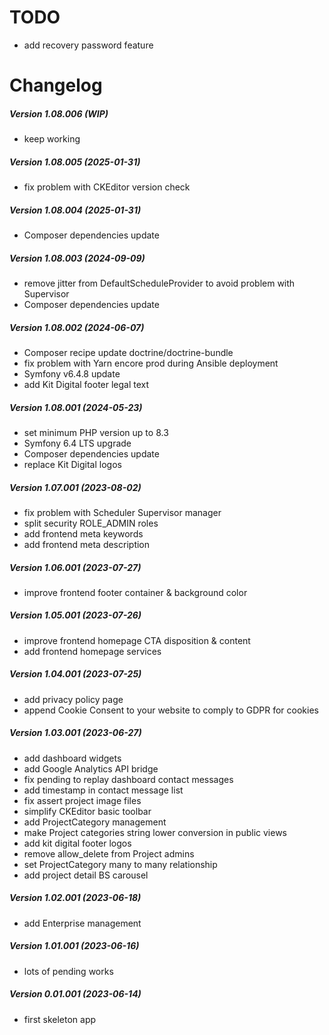 TODO
====

 * add recovery password feature

Changelog
=========

##### Version 1.08.006 (WIP)
 * keep working

##### Version 1.08.005 (2025-01-31)
 * fix problem with CKEditor version check

##### Version 1.08.004 (2025-01-31)
 * Composer dependencies update

##### Version 1.08.003 (2024-09-09)
 * remove jitter from DefaultScheduleProvider to avoid problem with Supervisor
 * Composer dependencies update

##### Version 1.08.002 (2024-06-07)
 * Composer recipe update doctrine/doctrine-bundle
 * fix problem with Yarn encore prod during Ansible deployment
 * Symfony v6.4.8 update
 * add Kit Digital footer legal text

##### Version 1.08.001 (2024-05-23)
 * set minimum PHP version up to 8.3
 * Symfony 6.4 LTS upgrade
 * Composer dependencies update
 * replace Kit Digital logos

##### Version 1.07.001 (2023-08-02)
 * fix problem with Scheduler Supervisor manager
 * split security ROLE_ADMIN roles
 * add frontend meta keywords
 * add frontend meta description

##### Version 1.06.001 (2023-07-27)
 * improve frontend footer container & background color

##### Version 1.05.001 (2023-07-26)
 * improve frontend homepage CTA disposition & content
 * add frontend homepage services

##### Version 1.04.001 (2023-07-25)
 * add privacy policy page
 * append Cookie Consent to your website to comply to GDPR for cookies 

##### Version 1.03.001 (2023-06-27)
 * add dashboard widgets
 * add Google Analytics API bridge
 * fix pending to replay dashboard contact messages
 * add timestamp in contact message list
 * fix assert project image files
 * simplify CKEditor basic toolbar
 * add ProjectCategory management
 * make Project categories string lower conversion in public views
 * add kit digital footer logos
 * remove allow_delete from Project admins
 * set ProjectCategory many to many relationship
 * add project detail BS carousel

##### Version 1.02.001 (2023-06-18)
 * add Enterprise management

##### Version 1.01.001 (2023-06-16)
 * lots of pending works

##### Version 0.01.001 (2023-06-14)
 * first skeleton app
